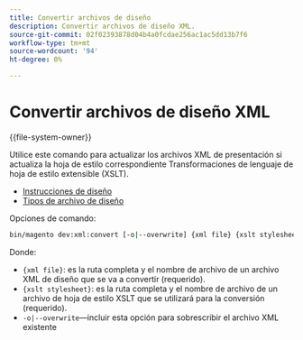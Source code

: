 ```yaml
---
title: Convertir archivos de diseño
description: Convertir archivos de diseño XML.
source-git-commit: 02f02393878d04b4a0fcdae256ac1ac5dd13b7f6
workflow-type: tm+mt
source-wordcount: '94'
ht-degree: 0%

---
```



# Convertir archivos de diseño XML

{{file-system-owner}}

Utilice este comando para actualizar los archivos XML de presentación si actualiza la hoja de estilo correspondiente Transformaciones de lenguaje de hoja de estilo extensible (XSLT).

- [Instrucciones de diseño](https://devdocs.magento.com/guides/v2.4/frontend-dev-guide/layouts/xml-instructions.html)
- [Tipos de archivo de diseño](https://devdocs.magento.com/guides/v2.4/frontend-dev-guide/layouts/layout-types.html)

Opciones de comando:

```bash
bin/magento dev:xml:convert [-o|--overwrite] {xml file} {xslt stylesheet}
```

Donde:

- `{xml file}`: es la ruta completa y el nombre de archivo de un archivo XML de diseño que se va a convertir (requerido).
- `{xslt stylesheet}`: es la ruta completa y el nombre de archivo de un archivo de hoja de estilo XSLT que se utilizará para la conversión (requerido).
- `-o|--overwrite`—incluir esta opción para sobrescribir el archivo XML existente

